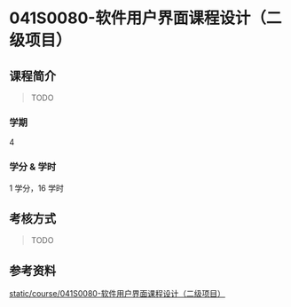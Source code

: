 # 041S0080-软件用户界面课程设计（二级项目）

## 课程简介

> TODO

### 学期

4

### 学分 & 学时

1 学分，16 学时

## 考核方式

> TODO

## 参考资料

[static/course/041S0080-软件用户界面课程设计（二级项目）](https://github.com/rurumuri/ysuse-2022/tree/master/static/course/041S0080-%E8%BD%AF%E4%BB%B6%E7%94%A8%E6%88%B7%E7%95%8C%E9%9D%A2%E8%AF%BE%E7%A8%8B%E8%AE%BE%E8%AE%A1%EF%BC%88%E4%BA%8C%E7%BA%A7%E9%A1%B9%E7%9B%AE%EF%BC%89)